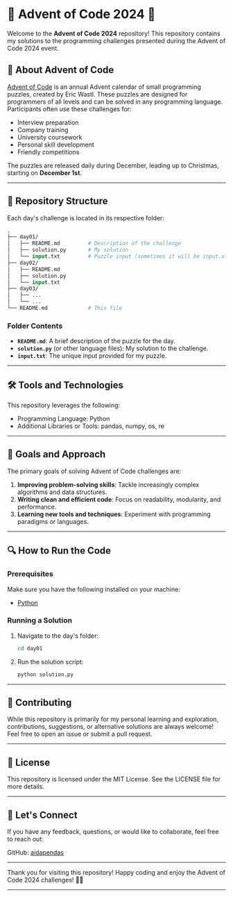 # 🎄 Advent of Code 2024 🎄

Welcome to the **Advent of Code 2024** repository! This repository contains my solutions to the programming challenges presented during the Advent of Code 2024 event.

## 📖 About Advent of Code

[Advent of Code](https://adventofcode.com/) is an annual Advent calendar of small programming puzzles, created by Eric Wastl. These puzzles are designed for programmers of all levels and can be solved in any programming language. Participants often use these challenges for:

- Interview preparation
- Company training
- University coursework
- Personal skill development
- Friendly competitions

The puzzles are released daily during December, leading up to Christmas, starting on **December 1st**.

---

## 🚀 Repository Structure

Each day's challenge is located in its respective folder:

```graphql
.
├── day01/
│   ├── README.md         # Description of the challenge
│   ├── solution.py       # My solution
│   └── input.txt         # Puzzle input (sometimes it will be input.xlsx)
├── day02/
│   ├── README.md
│   ├── solution.py
│   └── input.txt
├── day03/
│   ├── ...
│   └── ...
└── README.md             # This file

```

### Folder Contents

- **`README.md`**: A brief description of the puzzle for the day.
- **`solution.py`** (or other language files): My solution to the challenge.
- **`input.txt`**: The unique input provided for my puzzle.

---

## 🛠️ Tools and Technologies

This repository leverages the following:

- Programming Language: Python
- Additional Libraries or Tools: pandas, numpy, os, re

---

## 🎯 Goals and Approach

The primary goals of solving Advent of Code challenges are:

1. **Improving problem-solving skills**: Tackle increasingly complex algorithms and data structures.
2. **Writing clean and efficient code**: Focus on readability, modularity, and performance.
3. **Learning new tools and techniques**: Experiment with programming paradigms or languages.

---

## 🔍 How to Run the Code

### Prerequisites

Make sure you have the following installed on your machine:

- [Python](https://www.python.org/downloads/)

### Running a Solution

1. Navigate to the day's folder:
   ```bash
   cd day01
   ```
2. Run the solution script:
    ```bash
    python solution.py
    ```

---

## 🌟 Contributing
While this repository is primarily for my personal learning and exploration, contributions, suggestions, or alternative solutions are always welcome! Feel free to open an issue or submit a pull request.

---

## 📄 License
This repository is licensed under the MIT License. See the LICENSE file for more details.

---

## 🎉 Let's Connect
If you have any feedback, questions, or would like to collaborate, feel free to reach out:

GitHub: [aidapendas](https://github.com/aidapendas/)

---

Thank you for visiting this repository! Happy coding and enjoy the Advent of Code 2024 challenges! 🎄✨

---



